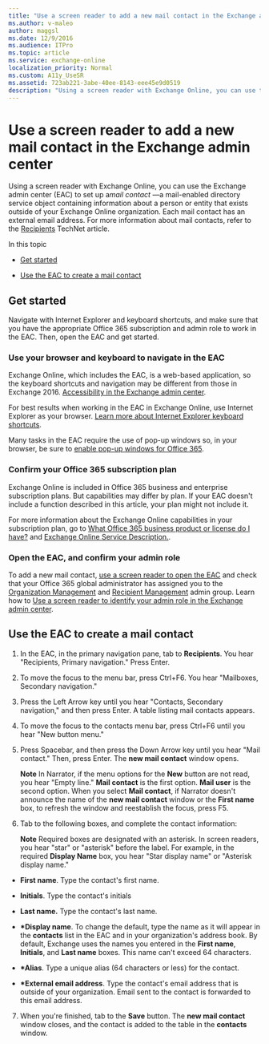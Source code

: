 ```yaml
---
title: "Use a screen reader to add a new mail contact in the Exchange admin center"
ms.author: v-maleo
author: maggsl
ms.date: 12/9/2016
ms.audience: ITPro
ms.topic: article
ms.service: exchange-online
localization_priority: Normal
ms.custom: A11y_UseSR
ms.assetid: 723ab221-3abe-40ee-8143-eee45e9d0519
description: "Using a screen reader with Exchange Online, you can use the Exchange admin center (EAC) to set up a mail contact —a mail-enabled directory service object containing information about a person or entity that exists outside of your Exchange Online organization. Each mail contact has an external email address. For more information about mail contacts, refer to the Recipients TechNet article."
---
```


# Use a screen reader to add a new mail contact in the Exchange admin center

Using a screen reader with Exchange Online, you can use the Exchange admin center (EAC) to set up a*mail contact*  —a mail-enabled directory service object containing information about a person or entity that exists outside of your Exchange Online organization. Each mail contact has an external email address. For more information about mail contacts, refer to the [Recipients](https://go.microsoft.com/fwlink/p/?LinkId=798820) TechNet article. 
  
In this topic
  
- [Get started](use-screen-reader-to-add-mail-contact-in-exchange-admin-center.md#BKMK_GetStarted)
    
- [Use the EAC to create a mail contact](use-screen-reader-to-add-mail-contact-in-exchange-admin-center.md#BKMK_CreateMailContact)
    
## Get started
<a name="BKMK_GetStarted"> </a>

Navigate with Internet Explorer and keyboard shortcuts, and make sure that you have the appropriate Office 365 subscription and admin role to work in the EAC. Then, open the EAC and get started.
  
### Use your browser and keyboard to navigate in the EAC

Exchange Online, which includes the EAC, is a web-based application, so the keyboard shortcuts and navigation may be different from those in Exchange 2016. [Accessibility in the Exchange admin center](accessibility-in-exchange-admin-center.md).
  
For best results when working in the EAC in Exchange Online, use Internet Explorer as your browser. [Learn more about Internet Explorer keyboard shortcuts](https://go.microsoft.com/fwlink/p/?LinkID=787614).
  
Many tasks in the EAC require the use of pop-up windows so, in your browser, be sure to [enable pop-up windows for Office 365](https://go.microsoft.com/fwlink/p/?LinkID=317550).
  
### Confirm your Office 365 subscription plan

Exchange Online is included in Office 365 business and enterprise subscription plans. But capabilities may differ by plan. If your EAC doesn't include a function described in this article, your plan might not include it. 
  
For more information about the Exchange Online capabilities in your subscription plan, go to [What Office 365 business product or license do I have?](https://go.microsoft.com/fwlink/p/?LinkID=797552
) and [Exchange Online Service Description.](https://go.microsoft.com/fwlink/p/?LinkID=797553
).
  
### Open the EAC, and confirm your admin role

To add a new mail contact, [use a screen reader to open the EAC](https://technet.microsoft.com/library/c7091f4c-da4e-49fa-bae4-b9e34bf51d9e.aspx) and check that your Office 365 global administrator has assigned you to the [Organization Management](https://go.microsoft.com/fwlink/p/?LinkId=797868) and [Recipient Management](https://go.microsoft.com/fwlink/p/?LinkId=798822) admin group. Learn how to [Use a screen reader to identify your admin role in the Exchange admin center](use-screen-reader-to-identify-admin-role-in-exchange-admin-center.md).
  
## Use the EAC to create a mail contact
<a name="BKMK_CreateMailContact"> </a>

1. In the EAC, in the primary navigation pane, tab to **Recipients**. You hear "Recipients, Primary navigation." Press Enter. 
    
2. To move the focus to the menu bar, press Ctrl+F6. You hear "Mailboxes, Secondary navigation."
    
3. Press the Left Arrow key until you hear "Contacts, Secondary navigation," and then press Enter. A table listing mail contacts appears.
    
4. To move the focus to the contacts menu bar, press Ctrl+F6 until you hear "New button menu."
    
5. Press Spacebar, and then press the Down Arrow key until you hear "Mail contact." Then, press Enter. The **new mail contact** window opens. 
    
    **Note** In Narrator, if the menu options for the **New** button are not read, you hear "Empty line." **Mail contact** is the first option. **Mail user** is the second option. When you select **Mail contact**, if Narrator doesn't announce the name of the **new mail contact** window or the **First name** box, to refresh the window and reestablish the focus, press F5. 
    
6. Tab to the following boxes, and complete the contact information:
    
    **Note** Required boxes are designated with an asterisk. In screen readers, you hear "star" or "asterisk" before the label. For example, in the required **Display Name** box, you hear "Star display name" or "Asterisk display name." 
    
  - **First name**. Type the contact's first name. 
    
  - **Initials**. Type the contact's initials 
    
  - **Last name.** Type the contact's last name. 
    
  - **\*Display name**. To change the default, type the name as it will appear in the **contacts** list in the EAC and in your organization's address book. By default, Exchange uses the names you entered in the **First name**, **Initials**, and **Last name** boxes. This name can't exceed 64 characters. 
    
  - **\*Alias**. Type a unique alias (64 characters or less) for the contact. 
    
  - **\*External email address**. Type the contact's email address that is outside of your organization. Email sent to the contact is forwarded to this email address. 
    
7. When you're finished, tab to the **Save** button. The **new mail contact** window closes, and the contact is added to the table in the **contacts** window. 
    

